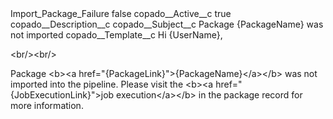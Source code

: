 <?xml version="1.0" encoding="UTF-8"?>
<CustomMetadata xmlns="http://soap.sforce.com/2006/04/metadata" xmlns:xsi="http://www.w3.org/2001/XMLSchema-instance" xmlns:xsd="http://www.w3.org/2001/XMLSchema">
    <label>Import_Package_Failure</label>
    <protected>false</protected>
    <values>
        <field>copado__Active__c</field>
        <value xsi:type="xsd:boolean">true</value>
    </values>
    <values>
        <field>copado__Description__c</field>
        <value xsi:nil="true"/>
    </values>
    <values>
        <field>copado__Subject__c</field>
        <value xsi:type="xsd:string">Package {PackageName} was not imported</value>
    </values>
    <values>
        <field>copado__Template__c</field>
        <value xsi:type="xsd:string">Hi {UserName},

&lt;br/&gt;&lt;br/&gt;

Package &lt;b&gt;&lt;a href=&quot;{PackageLink}&quot;&gt;{PackageName}&lt;/a&gt;&lt;/b&gt; was not imported into the pipeline. Please visit the &lt;b&gt;&lt;a href=&quot;{JobExecutionLink}&quot;&gt;job execution&lt;/a&gt;&lt;/b&gt; in the package record for more information.</value>
    </values>
</CustomMetadata>
